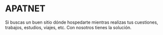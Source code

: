 # APATNET
Si buscas un buen sitio dónde hospedarte mientras realizas tus cuestiones, trabajos, estudios, viajes, etc. Con nosotros tienes la solución.
